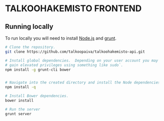 TALKOOHAKEMISTO FRONTEND
========================

## Running locally ##

To run locally you will need to install [Node.js](http://nodejs.org) and
[grunt](http://github.com/gruntjs/grunt).

``` bash
# Clone the repository.
git clone https://github.com/talkoopaiva/talkoohakemisto-api.git

# Install global dependencies.  Depending on your user account you may need to
# gain elevated privileges using something like sudo`.
npm install -g grunt-cli bower


# Navigate into the created directory and install the Node dependencies and Bower dependencies.
npm install -q

# Install Bower dependencies.
bower install

# Run the server
grunt server
```


